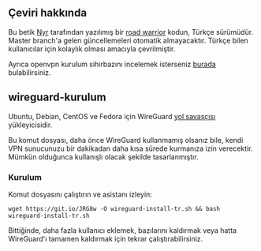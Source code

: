 ## Çeviri hakkında
Bu betik [Nyr](https://github.com/Nyr/) tarafından yazılımış bir [road warrior](http://en.wikipedia.org/wiki/Road_warrior_%28computing%29) kodun, Türkçe sürümüdür. Master branch'a gelen güncellemeleri otomatik almayacaktır. Türkçe bilen kullanıcılar için kolaylık olması amacıyla çevrilmiştir.

Ayrıca openvpn kurulum sihirbazını incelemek isterseniz [burada](https://github.com/mbrksntrk/openvpn-sihirbaz/) bulabilirsiniz.

## wireguard-kurulum
Ubuntu, Debian, CentOS ve Fedora için WireGuard [yol savaşçısı](http://en.wikipedia.org/wiki/Road_warrior_%28computing%29) yükleyicisidir. 

Bu komut dosyası, daha önce WireGuard kullanmamış olsanız bile, kendi VPN sunucunuzu bir dakikadan daha kısa sürede kurmanıza izin verecektir. Mümkün olduğunca kullanışlı olacak şekilde tasarlanmıştır.

### Kurulum
Komut dosyasını çalıştırın ve asistanı izleyin:

`wget https://git.io/JRG8w -O wireguard-install-tr.sh && bash wireguard-install-tr.sh`

Bittiğinde, daha fazla kullanıcı eklemek, bazılarını kaldırmak veya hatta WireGuard'ı tamamen kaldırmak için tekrar çalıştırabilirsiniz.
